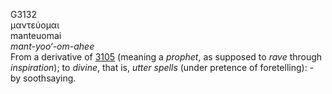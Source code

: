 <body>
  <p>G3132<br>  μαντεύομαι  <br> manteuomai  <br><i>mant-yoo‘-om-ahee </i><br>From a derivative of <a href="g3105.htm">3105</a> (meaning a <i>prophet</i>, as supposed to <i>rave</i> through <i>inspiration</i>); to <i>divine</i>, that is, <i>utter</i> <i>spells</i> (under pretence of foretelling): - by soothsaying.<br></p>
 </body>